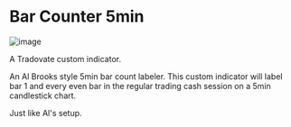 # Bar Counter 5min

![image](https://user-images.githubusercontent.com/3299770/182980217-04deac5c-ded3-433b-829e-2fee6524bc6e.png)

A Tradovate custom indicator.

An Al Brooks style 5min bar count labeler. This custom indicator will label bar 1 and every even bar in the regular trading cash session on a 5min candlestick chart. 

Just like Al's setup.
